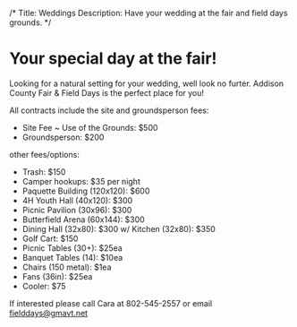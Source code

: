 /*
Title: Weddings
Description: Have your wedding at the fair and field days grounds.
*/

# Your special day at the fair!


Looking for a natural setting for your wedding, well look no furter.  Addison County Fair & Field Days is the perfect place for you!

All contracts include the site and groundsperson fees:

- Site Fee ~ Use of the Grounds: $500
- Groundsperson: $200

other fees/options:
- Trash: $150
- Camper hookups: $35 per night
- Paquette Building (120x120): $600
- 4H Youth Hall (40x120): $300
- Picnic Pavilion (30x96): $300
- Butterfield Arena (60x144): $300
- Dining Hall (32x80): $300 w/ Kitchen (32x80): $350
- Golf Cart: $150
- Picnic Tables (30+): $25ea
- Banquet Tables (14): $10ea
- Chairs (150 metal): $1ea
- Fans (36in): $25ea
- Cooler: $75


If interested please call Cara at 802-545-2557 or email fielddays@gmavt.net